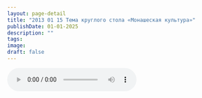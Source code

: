 ```yaml
---
layout: page-detail
title: "2013 01 15 Тема круглого стола «Монашеская культура»"
publishDate: 01-01-2025
description: ""
tags:
image:
draft: false
---
```


<audio title=" - 2013 01 15 Тема круглого стола «Монашеская культура».mp3" src="/upload/iblock/1f1/1f18bfd5434bdee261628881f6d14637.mp3" controls=""></audio>

  
